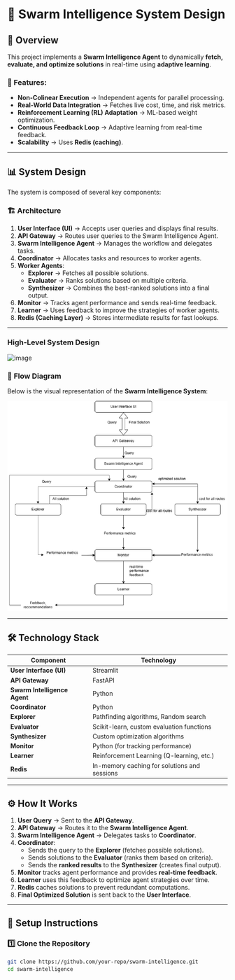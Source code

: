 # 🚀 Swarm Intelligence System Design

## 📌 Overview
This project implements a **Swarm Intelligence Agent** to dynamically **fetch, evaluate, and optimize solutions** in real-time using **adaptive learning**.

### 🔹 Features:
- **Non-Colinear Execution** → Independent agents for parallel processing.
- **Real-World Data Integration** → Fetches live cost, time, and risk metrics.
- **Reinforcement Learning (RL) Adaptation** → ML-based weight optimization.
- **Continuous Feedback Loop** → Adaptive learning from real-time feedback.
- **Scalability** → Uses **Redis (caching)**.

---

## 📊 **System Design**
The system is composed of several key components:

### 🏗 **Architecture**
1. **User Interface (UI)** → Accepts user queries and displays final results.
2. **API Gateway** → Routes user queries to the Swarm Intelligence Agent.
3. **Swarm Intelligence Agent** → Manages the workflow and delegates tasks.
4. **Coordinator** → Allocates tasks and resources to worker agents.
5. **Worker Agents**:
   - **Explorer** → Fetches all possible solutions.
   - **Evaluator** → Ranks solutions based on multiple criteria.
   - **Synthesizer** → Combines the best-ranked solutions into a final output.
6. **Monitor** → Tracks agent performance and sends real-time feedback.
7. **Learner** → Uses feedback to improve the strategies of worker agents.
8. **Redis (Caching Layer)** → Stores intermediate results for fast lookups.

---

### **High-Level System Design**

![image](https://github.com/user-attachments/assets/1bba5b3d-c5bf-4e50-9505-bcdad53e7756)


### 📌 **Flow Diagram**
Below is the visual representation of the **Swarm Intelligence System**:

![System Flow](./system-flow-diagram.png)


---

## 🛠 **Technology Stack**
| **Component**               | **Technology**                                  |
|-----------------------------|-------------------------------------------------|
| **User Interface (UI)**     | Streamlit                                       |
| **API Gateway**             | FastAPI                                         |                    
| **Swarm Intelligence Agent**| Python                                          |
| **Coordinator**             | Python                                          |
| **Explorer**                | Pathfinding algorithms, Random search           |
| **Evaluator**               | Scikit-learn, custom evaluation functions       |
| **Synthesizer**             | Custom optimization algorithms                  |
| **Monitor**                 | Python (for tracking performance)               |
| **Learner**                 | Reinforcement Learning (Q-learning, etc.)       |
| **Redis**                   | In-memory caching for solutions and sessions    |

---

## ⚙️ **How It Works**
1. **User Query** → Sent to the **API Gateway**.
2. **API Gateway** → Routes it to the **Swarm Intelligence Agent**.
3. **Swarm Intelligence Agent** → Delegates tasks to **Coordinator**.
4. **Coordinator**:
   - Sends the query to the **Explorer** (fetches possible solutions).
   - Sends solutions to the **Evaluator** (ranks them based on criteria).
   - Sends the **ranked results** to the **Synthesizer** (creates final output).
5. **Monitor** tracks agent performance and provides **real-time feedback**.
6. **Learner** uses this feedback to optimize agent strategies over time.
7. **Redis** caches solutions to prevent redundant computations.
8. **Final Optimized Solution** is sent back to the **User Interface**.

---

## 🚀 **Setup Instructions**
### 1️⃣ **Clone the Repository**
```sh
git clone https://github.com/your-repo/swarm-intelligence.git
cd swarm-intelligence
